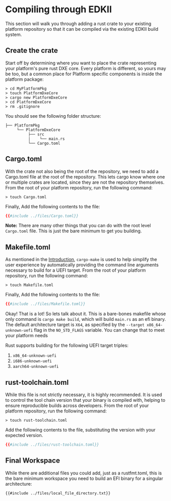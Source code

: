 # Compiling through EDKII

This section will walk you through adding a rust crate to your existing platform repository so
that it can be compiled via the existing EDKII build system.

## Create the crate

Start off by determining where you want to place the crate representing your platform's pure rust
DXE core. Every platform is different, so yours may be too, but a common place for Platform
specific components is inside the platform package:

```
> cd MyPlatformPkg
> touch PlatformDxeCore
> cargo new PlatformDxeCore
> cd PlatformDxeCore
> rm .gitignore
```

You should see the following folder structure:

```
├── PlatformPkg
     └── PlatformDxeCore
          ├── src
          |    └── main.rs
          └── Cargo.toml
```

## Cargo.toml

With the crate not also being the root of the repository, we need to add a Cargo.toml file at the
root of the repository. This lets cargo know where one or multiple crates are located, since they
are not the repository themselves. From the root of your platform repository, run the following
command:

`> touch Cargo.toml`

Finally, Add the following contents to the file:

``` toml
{{#include ../files/Cargo.toml}}
```

**Note:** There are many other things that you can do with the root level `Cargo.toml` file. This
is just the bare minimum to get you building.

## Makefile.toml

As mentioned in the [Introduction](../introduction.md), `cargo-make` is used to help simplify the
user experience by automatically providing the command line arguments necessary to build for a UEFI
target. From the root of your platform repository, run the following command:

`> touch Makefile.toml`

Finally, Add the following contents to the file:

``` toml
{{#include ../files/Makefile.toml}}
```

Okay! That is a lot! So lets talk about it. This is a bare-bones makefile whose only command is
`cargo make build`, which will build `main.rs` as an efi binary. The default architecture target is
`X64`, as specified by the `--target x86_64-unknown-uefi` flag in the `NO_STD_FLAGS` variable. You
can change that to meet your platform needs

Rust supports building for the following UEFI target triples:

1. `x86_64-unknown-uefi`
1. `i686-unknown-uefi`
1. `aarch64-unknown-uefi`

## rust-toolchain.toml

While this file is not strictly necessary, it is highly recommended. It is used to control the tool
chain version that your binary is compiled with, helping to ensure reproducible builds across
developers. From the root of your platform repository, run the following command:

`> touch rust-toolchain.toml`

Add the following contents to the file, substituting the version with your expected version.

``` toml
{{#include ../files/rust-toolchain.toml}}
```

## Final Workspace

While there are additional files you could add, just as a rustfmt.toml, this is the bare minimum
workspace you need to build an EFI binary for a singular architecture:

```
{{#include ../files/local_file_directory.txt}}
```
